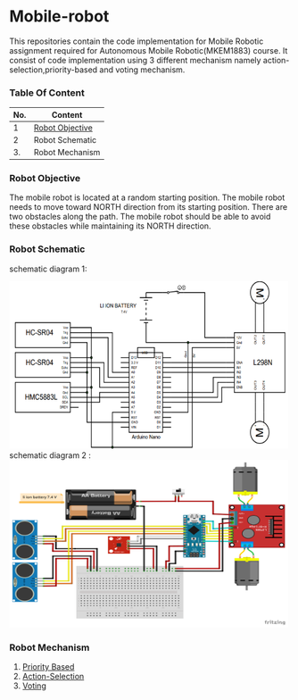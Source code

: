 # Mobile-robot
This repositories contain the code implementation for Mobile Robotic assignment required for Autonomous Mobile Robotic(MKEM1883) course. It consist of code implementation using 3 different mechanism namely action-selection,priority-based and voting mechanism.

### Table Of Content

| No. | Content         |
|-----|-----------------|
| 1   | [Robot Objective](#robot-bbjective) |
| 2   | Robot Schematic |
| 3.  | Robot Mechanism |

### Robot Objective

The mobile robot is located at a random
starting position. The mobile robot needs
to move toward NORTH direction from
its starting position. There are two
obstacles along the path. The mobile
robot should be able to avoid these
obstacles while maintaining its NORTH
direction.

### Robot Schematic

schematic diagram 1:
<div>
<img src="./img/schematic_diagram1.PNG" width="500" height="300"/>
</div>
schematic diagram 2 :
<div>
<img src="./img/schematic_diagram2.PNG" width="500" height="300"/>
</div>

### Robot Mechanism
1. [Priority Based](./mechanism/priority-based)
2. [Action-Selection](./mechanism/action-selection)
3. [Voting](./mechanism/voting)
